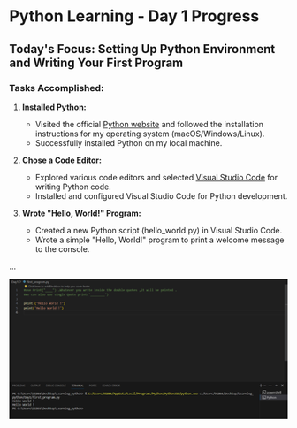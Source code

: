 # Python Learning - Day 1 Progress

## Today's Focus: Setting Up Python Environment and Writing Your First Program


### Tasks Accomplished:

1. **Installed Python:**
   - Visited the official [Python website](https://www.python.org/) and followed the installation instructions for my operating system (macOS/Windows/Linux).
   - Successfully installed Python on my local machine.

2. **Chose a Code Editor:**
   - Explored various code editors and selected [Visual Studio Code](https://code.visualstudio.com/) for writing Python code.
   - Installed and configured Visual Studio Code for Python development.

3. **Wrote "Hello, World!" Program:**
   - Created a new Python script (hello_world.py) in Visual Studio Code.
   - Wrote a simple "Hello, World!" program to print a welcome message to the console.

...

![Image](https://github.com/Poorani-27/Learning_python/blob/main/Day1/first_program.png)
